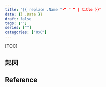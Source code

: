 ```yaml
---
title: "{{ replace .Name "-" " " | title }}"
date: {{ .Date }}
draft: false
tags: [""]
series: [""]
categories: ["0x0"]
---
```

[TOC]
## 起因

## Reference
